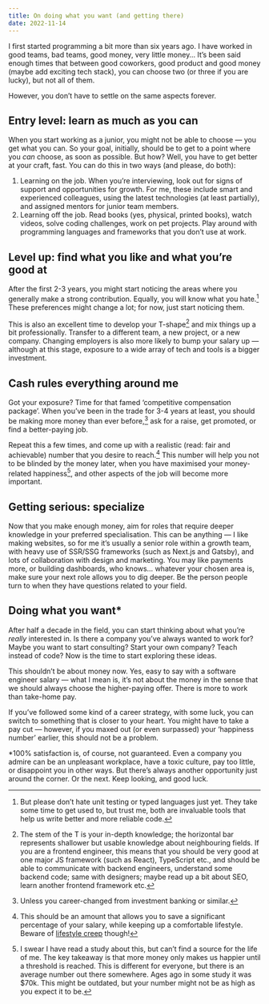 ```yaml
---
title: On doing what you want (and getting there)
date: 2022-11-14
---
```


I first started programming a bit more than six years ago. I have worked in good teams, bad teams, good money, very little money… It’s been said enough times that between good coworkers, good product and good money (maybe add exciting tech stack), you can choose two (or three if you are lucky), but not all of them.

However, you don’t have to settle on the same aspects forever.

## Entry level: learn as much as you can

When you start working as a junior, you might not be able to choose — you get what you can. So your goal, initially, should be to get to a point where you *can* choose, as soon as possible. But how? Well, you have to get better at your craft, fast. You can do this in two ways (and please, do both):

1. Learning on the job. When you’re interviewing, look out for signs of support and opportunities for growth. For me, these include smart and experienced colleagues, using the latest technologies (at least partially), and assigned mentors for junior team members.
2. Learning off the job. Read books (yes, physical, printed books), watch videos, solve coding challenges, work on pet projects. Play around with programming languages and frameworks that you don’t use at work.

## Level up: find what you like and what you’re good at

After the first 2-3 years, you might start noticing the areas where you generally make a strong contribution. Equally, you will know what you hate.[^1] These preferences might change a lot; for now, just start noticing them.

This is also an excellent time to develop your T-shape[^2] and mix things up a bit professionally. Transfer to a different team, a new project, or a new company. Changing employers is also more likely to bump your salary up — although at this stage, exposure to a wide array of tech and tools is a bigger investment.

## Cash rules everything around me

Got your exposure? Time for that famed ‘competitive compensation package’. When you’ve been in the trade for 3-4 years at least, you should be making more money than ever before,[^3] ask for a raise, get promoted, or find a better-paying job.

Repeat this a few times, and come up with a realistic (read: fair and achievable) number that you desire to reach.[^4] This number will help you not to be blinded by the money later, when you have maximised your money-related happiness[^5], and other aspects of the job will become more important.

## Getting serious: specialize

Now that you make enough money, aim for roles that require deeper knowledge in your preferred specialisation. This can be anything — I like making websites, so for me it’s usually a senior role within a growth team, with heavy use of SSR/SSG frameworks (such as Next.js and Gatsby), and lots of collaboration with design and marketing. You may like payments more, or building dashboards, who knows… whatever your chosen area is, make sure your next role allows you to dig deeper. Be the person people turn to when they have questions related to your field.

## Doing what you want*

After half a decade in the field, you can start thinking about what you’re *really* interested in. Is there a company you’ve always wanted to work for? Maybe you want to start consulting? Start your own company? Teach instead of code? Now is the time to start exploring these ideas.

This shouldn’t be about money now. Yes, easy to say with a software engineer salary — what I mean is, it’s not about the money in the sense that we should always choose the higher-paying offer. There is more to work than take-home pay.

If you’ve followed some kind of a career strategy, with some luck, you can switch to something that is closer to your heart. You might have to take a pay cut — however, if you maxed out (or even surpassed) your ‘happiness number’ earlier, this should not be a problem.

*100% satisfaction is, of course, not guaranteed. Even a company you admire can be an unpleasant workplace, have a toxic culture, pay too little, or disappoint you in other ways. But there’s always another opportunity just around the corner. Or the next. Keep looking, and good luck.

[^1]: But please don’t hate unit testing or typed languages just yet. They take some time to get used to, but trust me, both are invaluable tools that help us write better and more reliable code.

[^2]: The stem of the T is your in-depth knowledge; the horizontal bar represents shallower but usable knowledge about neighbouring fields. If you are a frontend engineer, this means that you should be very good at one major JS framework (such as React), TypeScript etc., and should be able to communicate with backend engineers, understand some backend code; same with designers; maybe read up a bit about SEO, learn another frontend framework etc.

[^3]: Unless you career-changed from investment banking or similar.

[^4]: This should be an amount that allows you to save a significant percentage of your salary, while keeping up a comfortable lifestyle. Beware of [lifestyle creep](https://www.investopedia.com/terms/l/lifestyle-creep.asp) though!

[^5]: I swear I have read a study about this, but can’t find a source for the life of me. The key takeaway is that more money only makes us happier until a threshold is reached. This is different for everyone, but there is an average number out there somewhere. Ages ago in some study it was $70k. This might be outdated, but your number might not be as high as you expect it to be.
